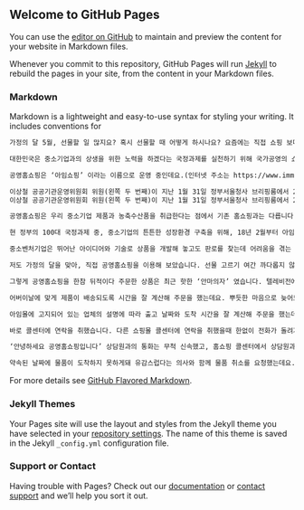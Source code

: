 ## Welcome to GitHub Pages

You can use the [editor on GitHub](https://github.com/ggh93/Shopping/edit/master/README.md) to maintain and preview the content for your website in Markdown files.

Whenever you commit to this repository, GitHub Pages will run [Jekyll](https://jekyllrb.com/) to rebuild the pages in your site, from the content in your Markdown files.

### Markdown

Markdown is a lightweight and easy-to-use syntax for styling your writing. It includes conventions for

```markdown
가정의 달 5월, 선물할 일 많지요? 혹시 선물할 때 어떻게 하시나요? 요즘에는 직접 쇼핑 보다는 간편하게 인터넷 쇼핑몰이나 홈쇼핑 등을 많이 이용할 것 같은데요. 

대한민국은 중소기업과의 상생을 위한 노력을 하겠다는 국정과제를 실천하기 위해 국가공영의 쇼핑몰을 운영하고 있습니다. 바로 ‘공영홈쇼핑’입니다.

공영홈쇼핑은 ‘아임쇼핑’ 이라는 이름으로 운영 중인데요.(인터넷 주소는 https://www.immall.co.kr) 텔레비전의 홈쇼핑, 인터넷몰 등 이미 국민들에게 익숙해진 유통 채널과 특별히 다르진 않지만, 또 많이 다른 곳이기도 합니다. 이번 가정의 달에 저도 여기서 선물을 구입해 봤습니다. 

이상철 공공기관운영위원회 위원(왼쪽 두 번째)이 지난 1월 31일 정부서울청사 브리핑룸에서 2018년도 공공기관 지정 발표를 하고 있다. 공공기관운영위원회는 이날 회의를 마치고 주식회사 에스알(SR), 공영홈쇼핑 등 9개 기관을 기타공공기관으로 신규 지정했다.(출처=뉴스1)
이상철 공공기관운영위원회 위원(왼쪽 두 번째)이 지난 1월 31일 정부서울청사 브리핑룸에서 2018년도 공공기관 지정 발표를 하고 있다. 공공기관운영위원회는 이날 회의를 마치고 주식회사 에스알(SR), 공영홈쇼핑 등 9개 기관을 기타공공기관으로 신규 지정했다.(출처=뉴스1)

공영홈쇼핑은 우리 중소기업 제품과 농축수산품을 취급한다는 점에서 기존 홈쇼핑과는 다릅니다. 공영홈쇼핑은 설립 취지에 따라 오로지 중소기업상품과 농어민들의 생산품, 중소기업 아이디어 상품들만을 판매하고 있는데요. 

현 정부의 100대 국정과제 중, 중소기업의 튼튼한 성장환경 구축을 위해, 18년 2월부터 아임쇼핑은 공영홈쇼핑으로 전환됐습니다. 쇼핑몰이 공공기관으로 운영된다니, 무척 신선한 느낌이었는데요.

중소벤처기업은 뛰어난 아이디어와 기술로 상품을 개발해 놓고도 판로를 찾는데 어려움을 겪는 경우가 많습니다. 대대적인 홍보와 마케팅을 하기가 쉽지 않기 때문이죠. 그런 점에서 공영홈쇼핑은 중소벤처기업의 든든한 판로 역할을 한다고 볼 수 있겠습니다.

저도 가정의 달을 맞아, 직접 공영홈쇼핑을 이용해 보았습니다. 선물 고르기 여간 까다롭지 않죠? 저도 어떤 선물을 살까 고민이 많았는데요. 공영홈쇼핑을 이용하다보니, 눈에 익은 브랜드들도 많았습니다. 지금껏 중소기업 제품은 대기업 제품과 달리 서비스나 품질에 있어서 뒤떨어지지 않을까 라는 편견이 가셨습니다.

그렇게 공영홈쇼핑을 한참 뒤적이다 주문한 상품은 최근 핫한 ‘안마의자’ 였습니다. 텔레비전에서 많이 광고하는 안마의자는 워낙 고가라 언감생심이었는데, 아임쇼핑에서 의자에 올려놓고 쓰는 안마의자를 판매하고 있었습니다. 

어버이날에 맞게 제품이 배송되도록 시간을 잘 계산해 주문을 했는데요. 뿌듯한 마음으로 늦어도 8일쯤에 도착할것 같다던 선물이 도착하지 않은 겁니다. 

아임몰에 고지되어 있는 업체의 설명에 따라 출고 날짜와 도착 시간을 잘 계산해 주문을 했는데, 업체측에서 밀려드는 주문에 제 주문이 누락되는 일이 생긴 것인지, 어버이날 도착해야 할 상품은 배송 출발조차 되지 않은 것이었습니다. 1~2만 원 하는 상품도 아닌데 이런 식으로 주문이 누락됐다는 게 기분이 나빠 상담원에게 전화를 했습니다.

바로 콜센터에 연락을 취했습니다. 다른 쇼핑몰 콜센터에 연락을 취했을때 한없이 전화가 돌려지고 오랜 대기시간을 겪어야 했던 경험 때문에 ‘이제 한참 동안 상담원이랑 씨름해야 되겠구나’ 미리부터 속이 더 상하기 시작했는데요.

‘안녕하세요 공영홈쇼핑입니다’ 상담원과의 통화는 무척 신속했고, 홈쇼핑 콜센터에서 상담원과의 통화를 위해 수없이 걸쳐야 하는 중간단계가 없었던 것은 만족스런 CS(고객만족) 경험이었습니다.

약속된 날짜에 물품이 도착하지 못하게돼 유감스럽다는 의사와 함께 물품 취소를 요청했는데요. 보통 다른 쇼핑몰에서는 이런 상담전화를 이용할 경우 하루 정도의 시간이 걸려 답변을 받았는데, 이날 바로 답변을 받아 무척 신뢰가 갔습니다. 
```

For more details see [GitHub Flavored Markdown](https://guides.github.com/features/mastering-markdown/).

### Jekyll Themes

Your Pages site will use the layout and styles from the Jekyll theme you have selected in your [repository settings](https://github.com/ggh93/Shopping/settings). The name of this theme is saved in the Jekyll `_config.yml` configuration file.

### Support or Contact

Having trouble with Pages? Check out our [documentation](https://help.github.com/categories/github-pages-basics/) or [contact support](https://github.com/contact) and we’ll help you sort it out.
